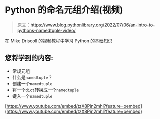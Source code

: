 # Python 的命名元组介绍(视频)

> 原文：<https://www.blog.pythonlibrary.org/2022/07/06/an-intro-to-pythons-namedtuple-video/>

在 Mike Driscoll 的视频教程中学习 Python 的基础知识

## 您将学到的内容:

*   常规元组
*   什么是`namedtuple`？
*   创建一个`namedtuple`
*   将一个`dict`转换成一个`namedtuple`
*   键入一个`namedtuple`

[https://www.youtube.com/embed/tzX8Pjn2mhI?feature=oembed](https://www.youtube.com/embed/tzX8Pjn2mhI?feature=oembed)